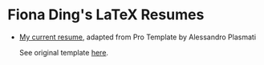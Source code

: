 # Fiona Ding's LaTeX Resumes

* [My current resume](https://fding253.github.io/resume/ProTemplate-AlessandroPlasmati/FD_Resume.pdf), adapted from Pro Template by Alessandro Plasmati

  See original template [here](https://www.sharelatex.com/templates/52fb8c0933621a613683ecac/).
